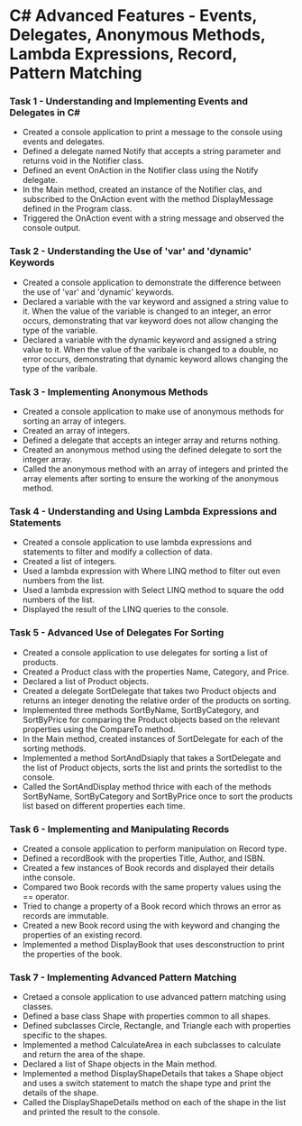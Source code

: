 # C# Advanced Features - Events, Delegates, Anonymous Methods, Lambda Expressions, Record, Pattern Matching
 
### Task 1 - Understanding and Implementing Events and Delegates in C#
* Created a console application to print a message to the console using events and delegates.
* Defined a delegate named Notify that accepts a string parameter and returns void in the Notifier class.
* Defined an event OnAction in the Notifier class using the Notify delegate.
* In the Main method, created an instance of the Notifier clas, and subscribed to the OnAction event with the method DisplayMessage defined in the Program class.
* Triggered the OnAction event with a string message and observed the console output.
 
### Task 2 - Understanding the Use of 'var' and 'dynamic' Keywords
* Created a console application to demonstrate the difference between the use of 'var' and 'dynamic' keywords.
* Declared a variable with the var keyword and assigned a string value to it. When the value of the variable is changed to an integer, an error occurs, demonstrating that var keyword does not allow changing the type of the variable.
* Declared a variable with the dynamic keyword and assigned a string value to it. When the value of the varibale is changed to a double, no error occurs, demonstrating that dynamic keyword allows changing the type of the varibale.
 
### Task 3 - Implementing Anonymous Methods
* Created a console application to make use of anonymous methods for sorting an array of integers.
* Created an array of integers.
* Defined a delegate that accepts an integer array and returns nothing.
* Created an anonymous method using the defined delegate to sort the integer array.
* Called the anonymous method with an array of integers and printed the array elements after sorting to ensure the working of the anonymous method.
 
### Task 4 - Understanding and Using Lambda Expressions and Statements
* Created a console application to use lambda expressions and statements to filter and modify a collection of data.
* Created a list of integers.
* Used a lambda expression with Where LINQ method to filter out even numbers from the list.
* Used a lambda expression with Select LINQ method to square the odd numbers of the list.
* Displayed the result of the LINQ queries to the console.
 
### Task 5 - Advanced Use of Delegates For Sorting
* Created a console application to use delegates for sorting a list of products.
* Created a Product class with the properties Name, Category, and Price.
* Declared a list of Product objects.
* Created a delegate SortDelegate that takes two Product objects and returns an integer denoting the relative order of the products on sorting.
* Implemented three methods SortByName, SortByCategory, and SortByPrice for comparing the Product objects based on the relevant properties using the CompareTo method.
* In the Main method, created instances of SortDelegate for each of the sorting methods.
* Implemented a method SortAndDsiaply that takes a SortDelegate and the list of Product objects, sorts the list and prints the sortedlist to the console.
* Called the SortAndDisplay method thrice with each of the methods SortByName, SortByCategory and SortByPrice once to sort the products list based on different properties each time.
 
### Task 6 - Implementing and Manipulating Records
* Created a console application to perform manipulation on Record type. 
* Defined a recordBook with the properties Title, Author, and ISBN.
* Created a few instances of Book records and displayed their details inthe console.
* Compared two Book records with the same property values using the == operator.
* Tried to change a property of a Book record which throws an error as records are immutable.
* Created a new Book record using the with keyword and changing the properties of an existing record.
* Implemented a method DisplayBook that uses desconstruction to print the properties of the book.
 
### Task 7 - Implementing Advanced Pattern Matching
* Cretaed a console application to use advanced pattern matching using classes.
* Defined a base class Shape with properties common to all shapes.
* Defined subclasses Circle, Rectangle, and Triangle each with properties specific to the shapes.
* Implemented a method CalculateArea in each subclasses to calculate and return the area of the shape.
* Declared a list of Shape objects in the Main method.
* Implemented a method DisplayShapeDetails that takes a Shape object and uses a switch statement to match the shape type and print the details of the shape.
* Called the DisplayShapeDetails method on each of the shape in the list and printed the result to the console.
 